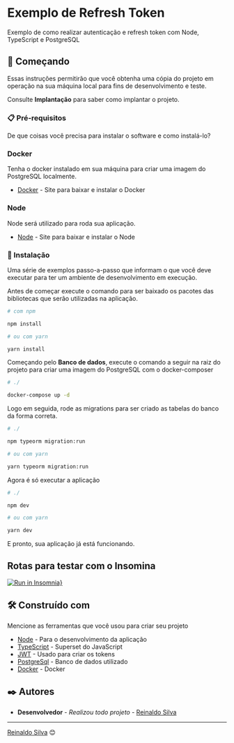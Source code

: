# Exemplo de Refresh Token

Exemplo de como realizar autenticação e refresh token com Node, TypeScript e PostgreSQL

## 🚀 Começando

Essas instruções permitirão que você obtenha uma cópia do projeto em operação na sua máquina local para fins de desenvolvimento e teste.

Consulte **Implantação** para saber como implantar o projeto.

### 📋 Pré-requisitos

De que coisas você precisa para instalar o software e como instalá-lo?

### Docker

Tenha o docker instalado em sua máquina para criar uma imagem do PostgreSQL localmente.

* [Docker](https://www.docker.com/products/docker-desktop) - Site para baixar e instalar o Docker

### Node

Node será utilizado para roda sua aplicação.

* [Node](https://nodejs.org/pt-br/download/) - Site para baixar e instalar o Node

### 🔧 Instalação

Uma série de exemplos passo-a-passo que informam o que você deve executar para ter um ambiente de desenvolvimento em execução.

Antes de começar execute o comando para ser baixado os pacotes das bibliotecas que serão utilizadas na aplicação.

```bash
# com npm

npm install

# ou com yarn

yarn install
```

Começando pelo **Banco de dados**, execute o comando a seguir na raiz do projeto para criar uma imagem do PostgreSQL com o docker-composer

```bash
# ./

docker-compose up -d
```

Logo em seguida, rode as migrations para ser criado as tabelas do banco da forma correta.

```bash
# ./

npm typeorm migration:run

# ou com yarn

yarn typeorm migration:run
```

Agora é só executar a aplicação

```bash
# ./

npm dev

# ou com yarn

yarn dev
```

E pronto, sua aplicação já está funcionando.

## Rotas para testar com o Insomina

[![Run in Insomnia}](https://insomnia.rest/images/run.svg)](https://insomnia.rest/run/?label=Refresh-token&uri=https%3A%2F%2Fgithub.com%2Freinaldo-silva%2Frefresh-token%2Fblob%2Fmain%2FinsominiaJson.json)

## 🛠️ Construído com

Mencione as ferramentas que você usou para criar seu projeto

* [Node](https://nodejs.org/pt-br/) - Para o desenvolvimento da aplicação
* [TypeScript](https://www.typescriptlang.org/pt/) - Superset do JavaScript
* [JWT](https://jwt.io/) - Usado para criar os tokens
* [PostgreSql](https://www.postgresql.org/) - Banco de dados utilizado
* [Docker](https://www.docker.com/) - Docker

## ✒️ Autores

* **Desenvolvedor** - *Realizou todo projeto* - [Reinaldo Silva](https://github.com/reinaldo-silva)

---
[Reinaldo Silva](https://github.com/reinaldo-silva) 😊
